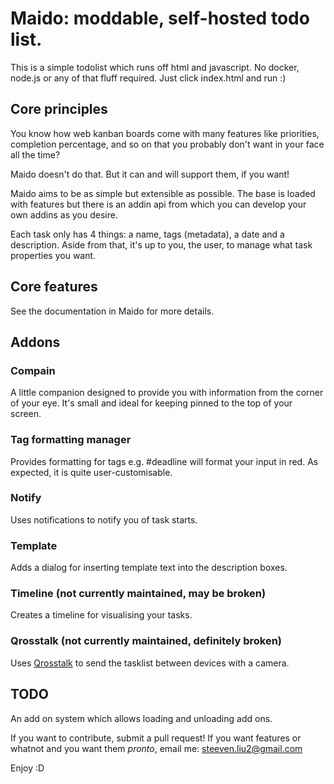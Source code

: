 # Maido: moddable, self-hosted todo list.

This is a simple todolist which runs off html and javascript. No docker, node.js or any of that fluff required. Just click index.html and run :)

## Core principles
You know how web kanban boards come with many features like priorities, completion percentage, and so on that you probably don't want in your face all the time?

Maido doesn't do that. But it can and will support them, if you want! 

Maido aims to be as simple but extensible as possible. The base is loaded with features but there is an addin api from which you can develop your own addins as you desire.

Each task only has 4 things: a name, tags (metadata), a date and a description. Aside from that, it's up to you, the user, to manage what task properties you want.

## Core features
See the documentation in Maido for more details.

## Addons 
### Compain
A little companion designed to provide you with information from the corner of your eye. It's small and ideal for keeping pinned to the top of your screen.
### Tag formatting manager
Provides formatting for tags e.g. #deadline will format your input in red. As expected, it is quite user-customisable.
### Notify
Uses notifications to notify you of task starts.
### Template
Adds a dialog for inserting template text into the description boxes.
### Timeline (not currently maintained, may be broken)
Creates a timeline for visualising your tasks.
### Qrosstalk (not currently maintained, definitely broken)
Uses [Qrosstalk](https://github.com/acenturyandabit/qrosstalk) to send the tasklist between devices with a camera.
## TODO
An add on system which allows loading and unloading add ons.

If you want to contribute, submit a pull request! If you want features or whatnot and you want them *pronto*, email me: steeven.liu2@gmail.com

Enjoy :D
